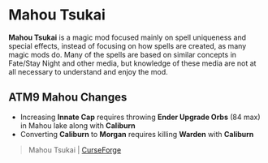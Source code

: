 # Mahou Tsukai

**Mahou Tsukai** is a magic mod focused mainly on spell uniqueness and special effects, instead of focusing on how spells are created, as many magic mods do. Many of the spells are based on similar concepts in Fate/Stay Night and other media, but knowledge of these media are not at all necessary to understand and enjoy the mod. 

## ATM9 Mahou Changes

- Increasing **Innate Cap** requires throwing **Ender Upgrade Orbs** (84 max) in Mahou lake along with **Caliburn**
- Converting **Caliburn** to **Morgan** requires killing **Warden** with **Caliburn**

> Mahou Tsukai | [CurseForge](https://legacy.curseforge.com/minecraft/mc-mods/mahou-tsukai)